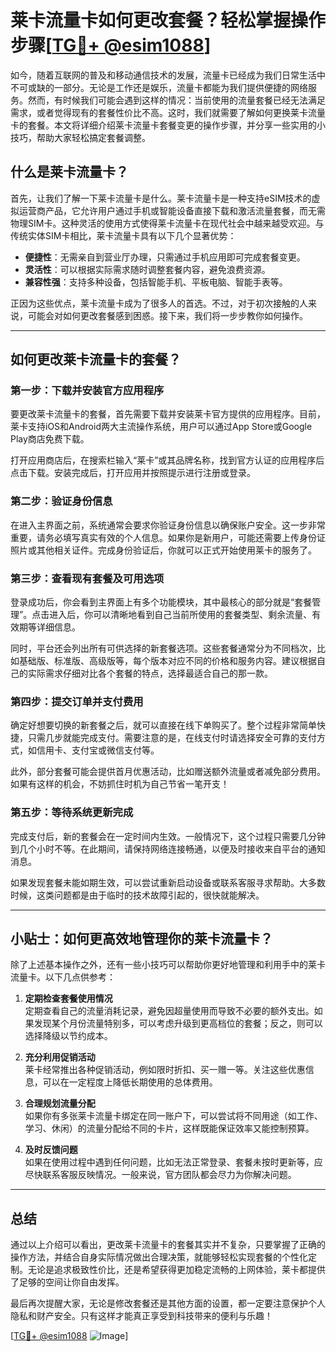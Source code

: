 # 莱卡流量卡如何更改套餐？轻松掌握操作步骤[[TG💪+ @esim1088](https://t.me/s/esim1088)]

如今，随着互联网的普及和移动通信技术的发展，流量卡已经成为我们日常生活中不可或缺的一部分。无论是工作还是娱乐，流量卡都能为我们提供便捷的网络服务。然而，有时候我们可能会遇到这样的情况：当前使用的流量套餐已经无法满足需求，或者觉得现有的套餐性价比不高。这时，我们就需要了解如何更换莱卡流量卡的套餐。本文将详细介绍莱卡流量卡套餐变更的操作步骤，并分享一些实用的小技巧，帮助大家轻松搞定套餐调整。

## 什么是莱卡流量卡？

首先，让我们了解一下莱卡流量卡是什么。莱卡流量卡是一种支持eSIM技术的虚拟运营商产品，它允许用户通过手机或智能设备直接下载和激活流量套餐，而无需物理SIM卡。这种灵活的使用方式使得莱卡流量卡在现代社会中越来越受欢迎。与传统实体SIM卡相比，莱卡流量卡具有以下几个显著优势：

- **便捷性**：无需亲自到营业厅办理，只需通过手机应用即可完成套餐变更。
- **灵活性**：可以根据实际需求随时调整套餐内容，避免浪费资源。
- **兼容性强**：支持多种设备，包括智能手机、平板电脑、智能手表等。

正因为这些优点，莱卡流量卡成为了很多人的首选。不过，对于初次接触的人来说，可能会对如何更改套餐感到困惑。接下来，我们将一步步教你如何操作。

---

## 如何更改莱卡流量卡的套餐？

### 第一步：下载并安装官方应用程序

要更改莱卡流量卡的套餐，首先需要下载并安装莱卡官方提供的应用程序。目前，莱卡支持iOS和Android两大主流操作系统，用户可以通过App Store或Google Play商店免费下载。

打开应用商店后，在搜索栏输入“莱卡”或其品牌名称，找到官方认证的应用程序后点击下载。安装完成后，打开应用并按照提示进行注册或登录。

### 第二步：验证身份信息

在进入主界面之前，系统通常会要求你验证身份信息以确保账户安全。这一步非常重要，请务必填写真实有效的个人信息。如果你是新用户，可能还需要上传身份证照片或其他相关证件。完成身份验证后，你就可以正式开始使用莱卡的服务了。

### 第三步：查看现有套餐及可用选项

登录成功后，你会看到主界面上有多个功能模块，其中最核心的部分就是“套餐管理”。点击进入后，你可以清晰地看到自己当前所使用的套餐类型、剩余流量、有效期等详细信息。

同时，平台还会列出所有可供选择的新套餐选项。这些套餐通常分为不同档次，比如基础版、标准版、高级版等，每个版本对应不同的价格和服务内容。建议根据自己的实际需求仔细对比各个套餐的特点，选择最适合自己的那一款。

### 第四步：提交订单并支付费用

确定好想要切换的新套餐之后，就可以直接在线下单购买了。整个过程非常简单快捷，只需几步就能完成支付。需要注意的是，在线支付时请选择安全可靠的支付方式，如信用卡、支付宝或微信支付等。

此外，部分套餐可能会提供首月优惠活动，比如赠送额外流量或者减免部分费用。如果有这样的机会，不妨抓住时机为自己节省一笔开支！

### 第五步：等待系统更新完成

完成支付后，新的套餐会在一定时间内生效。一般情况下，这个过程只需要几分钟到几个小时不等。在此期间，请保持网络连接畅通，以便及时接收来自平台的通知消息。

如果发现套餐未能如期生效，可以尝试重新启动设备或联系客服寻求帮助。大多数时候，这类问题都是由于临时的技术故障引起的，很快就能解决。

---

## 小贴士：如何更高效地管理你的莱卡流量卡？

除了上述基本操作之外，还有一些小技巧可以帮助你更好地管理和利用手中的莱卡流量卡。以下几点供参考：

1. **定期检查套餐使用情况**  
   定期查看自己的流量消耗记录，避免因超量使用而导致不必要的额外支出。如果发现某个月份流量特别多，可以考虑升级到更高档位的套餐；反之，则可以选择降级以节约成本。

2. **充分利用促销活动**  
   莱卡经常推出各种促销活动，例如限时折扣、买一赠一等。关注这些优惠信息，可以在一定程度上降低长期使用的总体费用。

3. **合理规划流量分配**  
   如果你有多张莱卡流量卡绑定在同一账户下，可以尝试将不同用途（如工作、学习、休闲）的流量分配给不同的卡片，这样既能保证效率又能控制预算。

4. **及时反馈问题**  
   如果在使用过程中遇到任何问题，比如无法正常登录、套餐未按时更新等，应尽快联系客服反映情况。一般来说，官方团队都会尽力为你解决问题。

---

## 总结

通过以上介绍可以看出，更改莱卡流量卡的套餐其实并不复杂，只要掌握了正确的操作方法，并结合自身实际情况做出合理决策，就能够轻松实现套餐的个性化定制。无论是追求极致性价比，还是希望获得更加稳定流畅的上网体验，莱卡都提供了足够的空间让你自由发挥。

最后再次提醒大家，无论是修改套餐还是其他方面的设置，都一定要注意保护个人隐私和财产安全。只有这样才能真正享受到科技带来的便利与乐趣！

[[TG💪+ @esim1088](https://t.me/s/esim1088) ![Image](https://i.postimg.cc/4NQfJmqS/Snipaste-2025-05-13-00-14-12.png)]